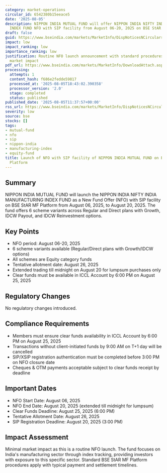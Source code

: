 ```yaml
---
category: market-operations
circular_id: 6542380b15eeace5
date: '2025-08-05'
description: NIPPON INDIA MUTUAL FUND will offer NIPPON INDIA NIFTY INDIA MANUFACTURING
  INDEX FUND NFO with SIP facility from August 06-20, 2025 on BSE StAR MF Platform.
draft: false
guid: https://www.bseindia.com/markets/MarketInfo/DispNoticesNCirculars.aspx?Noticeid={C1365700-BBD8-4B00-9AC5-053C057A993F}&noticeno=20250805-29&dt=08/05/2025&icount=29&totcount=61&flag=0
impact: low
impact_ranking: low
importance_ranking: low
justification: Routine NFO launch announcement with standard procedures and limited
  market impact
pdf_url: https://www.bseindia.com/markets/MarketInfo/DownloadAttach.aspx?id=20250805-29&attachedId=
processing:
  attempts: 1
  content_hash: f686e2fedde59817
  processed_at: '2025-08-05T18:43:02.390358'
  processor_version: '2.0'
  stage: completed
  status: published
published_date: '2025-08-05T11:37:57+00:00'
rss_url: https://www.bseindia.com/markets/MarketInfo/DispNoticesNCirculars.aspx?Noticeid={C1365700-BBD8-4B00-9AC5-053C057A993F}&noticeno=20250805-29&dt=08/05/2025&icount=29&totcount=61&flag=0
severity: low
source: bse
stocks: []
tags:
- mutual-fund
- nfo
- sip
- nippon-india
- manufacturing-index
- equity-fund
title: Launch of NFO with SIP facility of NIPPON INDIA MUTUAL FUND on BSE StAR MF
  Platform
---
```


## Summary

NIPPON INDIA MUTUAL FUND will launch the NIPPON INDIA NIFTY INDIA MANUFACTURING INDEX FUND as a New Fund Offer (NFO) with SIP facility on BSE StAR MF Platform from August 06, 2025, to August 20, 2025. The fund offers 6 scheme variants across Regular and Direct plans with Growth, IDCW Payout, and IDCW Reinvestment options.

## Key Points

- NFO period: August 06-20, 2025
- 6 scheme variants available (Regular/Direct plans with Growth/IDCW options)
- All schemes are Equity category funds
- Tentative allotment date: August 26, 2025
- Extended trading till midnight on August 20 for lumpsum purchases only
- Clear funds must be available in ICCL Account by 6:00 PM on August 25, 2025

## Regulatory Changes

No regulatory changes introduced.

## Compliance Requirements

- Members must ensure clear funds availability in ICCL Account by 6:00 PM on August 25, 2025
- Transactions without client-initiated funds by 9:00 AM on T+1 day will be cancelled
- SIP/XSIP registration authentication must be completed before 3:00 PM on NFO closure date
- Cheques & OTM payments acceptable subject to clear funds receipt by deadline

## Important Dates

- NFO Start Date: August 06, 2025
- NFO End Date: August 20, 2025 (extended till midnight for lumpsum)
- Clear Funds Deadline: August 25, 2025 (6:00 PM)
- Tentative Allotment Date: August 26, 2025
- SIP Registration Deadline: August 20, 2025 (3:00 PM)

## Impact Assessment

Minimal market impact as this is a routine NFO launch. The fund focuses on India's manufacturing sector through index tracking, providing investors with exposure to this specific sector. Standard BSE StAR MF Platform procedures apply with typical payment and settlement timelines.